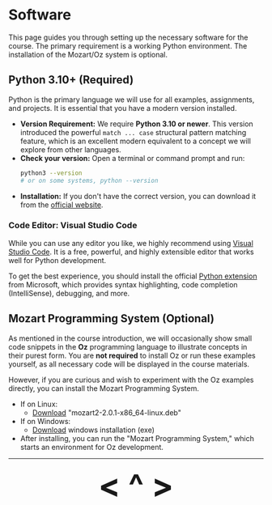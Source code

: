 # Software

This page guides you through setting up the necessary software for the course. The primary requirement is a working Python environment. The installation of the Mozart/Oz system is optional.

## Python 3.10+ (Required)

Python is the primary language we will use for all examples, assignments, and projects. It is essential that you have a modern version installed.

- **Version Requirement:** We require **Python 3.10 or newer**. This version introduced the powerful `match ... case` structural pattern matching feature, which is an excellent modern equivalent to a concept we will explore from other languages.
- **Check your version:** Open a terminal or command prompt and run:
    ```sh
    python3 --version
    # or on some systems, python --version
    ```
- **Installation:** If you don't have the correct version, you can download it from the [official website](https://www.python.org/downloads/).

### Code Editor: Visual Studio Code

While you can use any editor you like, we highly recommend using [Visual Studio Code](https://code.visualstudio.com/). It is a free, powerful, and highly extensible editor that works well for Python development.

To get the best experience, you should install the official [Python extension](https://marketplace.visualstudio.com/items?itemName=ms-python.python) from Microsoft, which provides syntax highlighting, code completion (IntelliSense), debugging, and more.

## Mozart Programming System (Optional)

As mentioned in the course introduction, we will occasionally show small code snippets in the **Oz** programming language to illustrate concepts in their purest form. You are **not required** to install Oz or run these examples yourself, as all necessary code will be displayed in the course materials.

However, if you are curious and wish to experiment with the Oz examples directly, you can install the Mozart Programming System.

- If on Linux:
    - [Download](https://github.com/mozart/mozart2/releases/) "mozart2-2.0.1-x86_64-linux.deb"
- If on Windows:
    - [Download](https://sourceforge.net/projects/mozart-oz/files/v2.0.1/) windows installation (exe)
- After installing, you can run the "Mozart Programming System," which starts an environment for Oz development.

---

<div align="center"><b>
  <a href="README.md" style="font-size:64px; text-decoration:none"> < </a>
  <a href="Contents.md" style="font-size:64px; text-decoration:none"> ^ </a>
  <a href="1-Introduction-to-Programming-Concepts.html" style="font-size:64px; text-decoration:none"> > </a>
</b></div>

